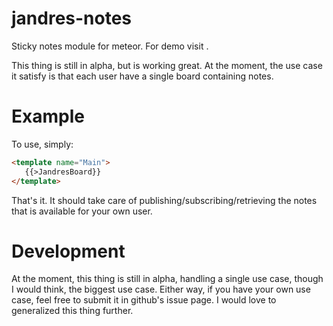 # jandres-notes
Sticky notes module for meteor.
For demo visit <insert here later>.

This thing is still in alpha, but is working great. At the moment, the use case it satisfy is that each user have a single board containing notes.

# Example
To use, simply:

```html
<template name="Main">
   {{>JandresBoard}}
</template>
```

That's it. It should take care of publishing/subscribing/retrieving the notes that is available for your own user.

# Development
At the moment, this thing is still in alpha, handling a single use case, though I would think, the biggest use case. Either way, if you have your own use case, feel free to submit it in github's issue page. I would love to generalized this thing further.

